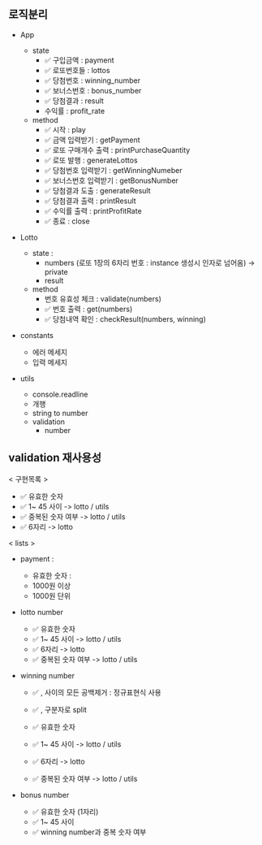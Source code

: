 ## 로직분리

- App
  - state
    - ✅ 구입금액 : payment
    - ✅ 로또번호들 : lottos
    - ✅ 당첨번호 : winning_number
    - ✅ 보너스번호 : bonus_number
    - ✅ 당첨결과 : result
    - 수익률 : profit_rate
  - method
    - ✅ 시작 : play
    - ✅ 금액 입력받기 : getPayment
    - ✅ 로또 구매개수 출력 : printPurchaseQuantity
    - ✅ 로또 발행 : generateLottos
    - ✅ 당첨번호 입력받기 : getWinningNumeber
    - ✅ 보너스번호 입력받기 : getBonusNumber
    - ✅ 당첨결과 도출 : generateResult
    - ✅ 당첨결과 출력 : printResult
    - ✅ 수익률 출력 : printProfitRate
    - ✅ 종료 : close

- Lotto 
  - state : 
    - numbers (로또 1장의 6자리 번호 : instance 생성시 인자로 넘어옴) -> private
    - result
  - method
    - 번호 유효성 체크 : validate(numbers)
    - ✅ 번호 출력 : get(numbers)
    - ✅ 당첨내역 확인 : checkResult(numbers, winning)

- constants
  - 에러 메세지
  - 입력 메세지


- utils
  - console.readline
  - 개행
  - string to number
  - validation 
    - number


## validation 재사용성

< 구현목록 >
- ✅ 유효한 숫자
- ✅ 1~ 45 사이 -> lotto / utils
- ✅ 중복된 숫자 여부 -> lotto / utils
- ✅ 6자리 -> lotto 


< lists >
- payment : 
  - 유효한 숫자 : 
  - 1000원 이상
  - 1000원 단위

- lotto number
  - ✅ 유효한 숫자 
  - ✅ 1~ 45 사이 -> lotto / utils
  - ✅ 6자리 -> lotto 
  - ✅ 중복된 숫자 여부 -> lotto / utils

- winning number
  - ✅ , 사이의 모든 공백제거 : 정규표현식 사용
  - ✅ , 구분자로 split

  - ✅ 유효한 숫자
  - ✅ 1~ 45 사이 -> lotto / utils
  - ✅ 6자리 -> lotto 
  - ✅ 중복된 숫자 여부 -> lotto / utils

- bonus number
  - ✅ 유효한 숫자 (1자리)
  - ✅ 1~ 45 사이
  - ✅ winning number과 중복 숫자 여부
